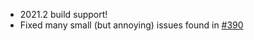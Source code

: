 - 2021.2 build support!
- Fixed many small (but annoying) issues found in [#390](https://github.com/doki-theme/doki-theme-jetbrains/issues/390)

